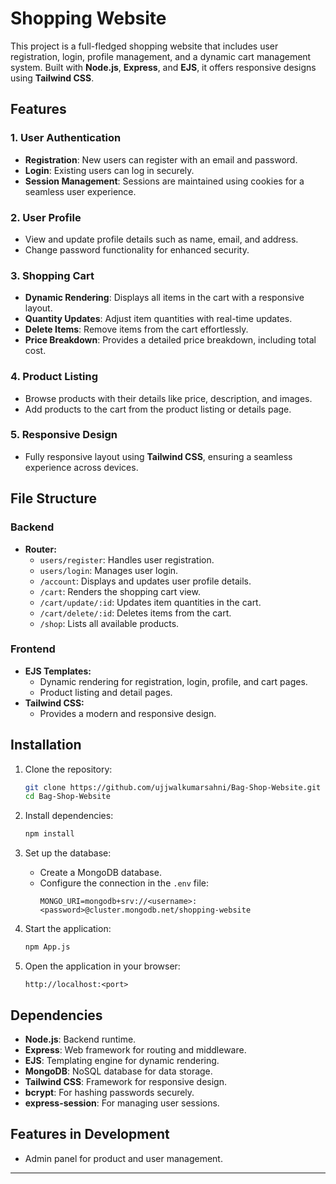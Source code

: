 # Shopping Website

This project is a full-fledged shopping website that includes user registration, login, profile management, and a dynamic cart management system. Built with **Node.js**, **Express**, and **EJS**, it offers responsive designs using **Tailwind CSS**.

## Features

### 1. User Authentication
- **Registration**: New users can register with an email and password.
- **Login**: Existing users can log in securely.
- **Session Management**: Sessions are maintained using cookies for a seamless user experience.

### 2. User Profile
- View and update profile details such as name, email, and address.
- Change password functionality for enhanced security.

### 3. Shopping Cart
- **Dynamic Rendering**: Displays all items in the cart with a responsive layout.
- **Quantity Updates**: Adjust item quantities with real-time updates.
- **Delete Items**: Remove items from the cart effortlessly.
- **Price Breakdown**: Provides a detailed price breakdown, including total cost.

### 4. Product Listing
- Browse products with their details like price, description, and images.
- Add products to the cart from the product listing or details page.

### 5. Responsive Design
- Fully responsive layout using **Tailwind CSS**, ensuring a seamless experience across devices.

## File Structure

### Backend
- **Router:**
  - `users/register`: Handles user registration.
  - `users/login`: Manages user login.
  - `/account`: Displays and updates user profile details.
  - `/cart`: Renders the shopping cart view.
  - `/cart/update/:id`: Updates item quantities in the cart.
  - `/cart/delete/:id`: Deletes items from the cart.
  - `/shop`: Lists all available products.

### Frontend
- **EJS Templates:**
  - Dynamic rendering for registration, login, profile, and cart pages.
  - Product listing and detail pages.
- **Tailwind CSS:**
  - Provides a modern and responsive design.

## Installation

1. Clone the repository:
   ```bash
   git clone https://github.com/ujjwalkumarsahni/Bag-Shop-Website.git
   cd Bag-Shop-Website
   ```

2. Install dependencies:
   ```bash
   npm install
   ```

3. Set up the database:
   - Create a MongoDB database.
   - Configure the connection in the `.env` file:
     ```
     MONGO_URI=mongodb+srv://<username>:<password>@cluster.mongodb.net/shopping-website
     ```

4. Start the application:
   ```bash
   npm App.js
   ```

5. Open the application in your browser:
   ```
   http://localhost:<port>
   ```

## Dependencies

- **Node.js**: Backend runtime.
- **Express**: Web framework for routing and middleware.
- **EJS**: Templating engine for dynamic rendering.
- **MongoDB**: NoSQL database for data storage.
- **Tailwind CSS**: Framework for responsive design.
- **bcrypt**: For hashing passwords securely.
- **express-session**: For managing user sessions.

## Features in Development
- Admin panel for product and user management.

---

